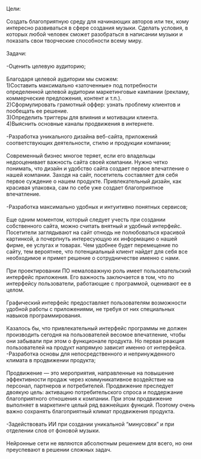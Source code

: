 Цели: <br>
<br>
Создать благоприятную среду для начинающих авторов или тех, кому интересно развиваться в сфере создания музыки. Сделать условия, в которых любой человек сможет разобраться в написании музыки и показать свои творческие способности всему миру.<br>
<br>
Задачи:<br>
<br>
-Оценить целевую аудиторию;<br>
<br>
   Благодаря целевой аудитории мы сможем:<br>
   1)Cоставить максимально «заточенные» под потребности определенной целевой аудитории маркетинговые кампании (рекламу, коммерческие предложения, контент и т.п.). <br>
   2)Cформулировать грамотный оффер: узнать проблему клиентов и пообещать ее решение.<br>
   3)Определить триггеры для влияния и мотивации клиента.<br>
   4)Выяснить основные каналы продвижения в интернете.<br>
<br>
-Разработка уникального дизайна веб-сайта, приложений соответствующих деятельности, стилю и продукции компании;<br>
<br>
   Современный бизнес многое теряет, если его владельцы недооценивает важность сайта своей компании. Нужно четко понимать, что дизайн и    удобство сайта создает первое впечатление о нашей компании. Заходя на сайт, посетитель составляет для себя первое суждение о нашем      продукте. Привлекательный дизайн, как красивая упаковка, сам по себе уже создает благоприятное впечатление. <br>
   <br>
-Разработка максимально удобных и интуитивно понятных сервисов;<br>
<br>
   Еще одним моментом, который следует учесть при создании собственного сайта, можно считать внятный и удобный интерфейс. Посетители        заглядывают на сайт отнюдь не полюбоваться красивой картинкой, а почерпнуть интересующую их информацию о нашей фирме, ее услугах и      товарах. Чем удобнее будет перемещение по сайту, тем вероятнее, что потенциальный клиент найдет для себя все необходимое и примет        решение о сотрудничестве именно с нами. <br>
   <br>
   При  проектировании  ПО немаловажную  роль  имеет пользовательский  интерфейс приложения.  Его  важность  заключается  в  том,  что      по  интерфейсу  пользователи,  работающие  с  программой,  оценивают  ее  в  целом.<br>
   <br>
   Графический  интерфейс  предоставляет  пользователям  возможности  удобной  работы  с  приложениями, не  требуя  от  них специальных    навыков  программирования.<br>
   <br>
   Казалось бы, что привлекательный интерфейс программы  не должен производить сегодня на пользователей весомое впечатление, чтобы они      забывали при этом о функционале продукта. Но первая реакция пользователей на продукт напрямую зависит именно от интерфейса.
   <br>
-Разработка основы для непосредственного и непринужденного климата в продвижении продукта;<br>
<br>
   Продвижение — это мероприятия, направленные на повышение эффективности продаж через коммуникативное воздействие на персонал,            партнеров и потребителей. Продвижение преследует двоякую цель: активацию потребительского спроса и поддержание благоприятного            отношения к компании. При этом продвижение выполняет в маркетинге целый ряд важнейших функций. Поэтому очень важно сохранять            благоприятный климат продвижения продукта.<br>
<br>
-Задействовать ИИ при создании уникальной “минусовки” и при отделении слов от фоновой музыки.<br>
<br>
   Нейронные сети не являются абсолютным решением для всего, но они преуспевают в решении сложных задач. 
